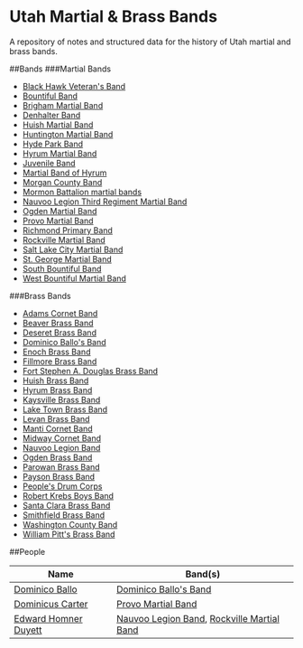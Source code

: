 Utah Martial & Brass Bands
==========================

A repository of notes and structured data for the history of Utah martial and brass bands.

##Bands
###Martial Bands
* [Black Hawk Veteran's Band](bands/black-hawk-veterans-band.md)
* [Bountiful Band](bands/bountiful-band.md)
* [Brigham Martial Band](bands/brigham-martial-band.md)
* [Denhalter Band](bands/denhalter-band.md)
* [Huish Martial Band](bands/huish-martial-band.md)
* [Huntington Martial Band](bands/huntington-martial-band.md)
* [Hyde Park Band](bands/hyde-park--band.md)
* [Hyrum Martial Band](bands/hyrum-martial-band.md)
* [Juvenile Band](bands/juvenile-band.md)
* [Martial Band of Hyrum](bands/martial-band-of-hyrum.md)
* [Morgan County Band](bands/morgan-county-band.md)
* [Mormon Battalion martial bands](bands/mormon-battalion-martial-bands.md)
* [Nauvoo Legion Third Regiment Martial Band](bands/nauvoo-legion-third-regiment-martial-band.md)
* [Ogden Martial Band](bands/ogden-martial-band.md)
* [Provo Martial Band](bands/provo-martial-band.md)
* [Richmond Primary Band](bands/richmond-primary-band.md)
* [Rockville Martial Band](bands/rockville-martial-band.md)
* [Salt Lake City Martial Band](bands/salt-lake-city-martial-band.md)
* [St. George Martial Band](bands/st-george-martial-band.md)
* [South Bountiful Band](bands/south-bountiful-band.md)
* [West Bountiful Martial Band](bands/west-bountiful-martial-band.md)

###Brass Bands
* [Adams Cornet Band](bands/adams-cornet-band.md)
* [Beaver Brass Band](bands/beaver-brass-band.md)
* [Deseret Brass Band](bands/deseret-brass-band.md)
* [Dominico Ballo's Band](bands/dominico-ballos-band.md)
* [Enoch Brass Band](bands/enoch-brass-band.md)
* [Fillmore Brass Band](bands/fillmore-brass-band.md)
* [Fort Stephen A. Douglas Brass Band](bands/fort-stephen-a-douglas-brass-band.md)
* [Huish Brass Band](bands/huish-brass-band.md)
* [Hyrum Brass Band](bands/hyrum-brass-band.md)
* [Kaysville Brass Band](bands/kaysville-brass-band.md)
* [Lake Town Brass Band](bands/lake-town-brass-band.md)
* [Levan Brass Band](bands/levan-brass-band.md)
* [Manti Cornet Band](bands/manti-cornet-band.md)
* [Midway Cornet Band](bands/midway-cornet-band.md)
* [Nauvoo Legion Band](bands/nauvoo-legion-band.md)
* [Ogden Brass Band](bands/ogden-brass-band.md)
* [Parowan Brass Band](bands/parowan-brass-band.md)
* [Payson Brass Band](bands/payson-brass-band.md)
* [People's Drum Corps](bands/peoples-drum-corps.md)
* [Robert Krebs Boys Band](bands/robert-krebs-boys-band.md)
* [Santa Clara Brass Band](bands/santa-clara-brass-band.md)
* [Smithfield Brass Band](bands/smithfield-brass-band.md)
* [Washington County Band](bands/payson-brass-band.md)
* [William Pitt's Brass Band](bands/william-pitts-brass-band.md)

##People

| Name          | Band(s)          |
| ------------- | ---------------- |
| [Dominico Ballo](people/dominico-ballo.md) | [Dominico Ballo's Band](bands/dominico-ballos-band.md) |
| [Dominicus Carter](people/dominicus-carter.md) | [Provo Martial Band](bands/provo-martial-band.md) |
| [Edward Homner Duyett](people/edward-homner-duyett.md) | [Nauvoo Legion Band](bands/nauvoo-legion-band.md), [Rockville Martial Band](bands/rockville-martial-band.md) |